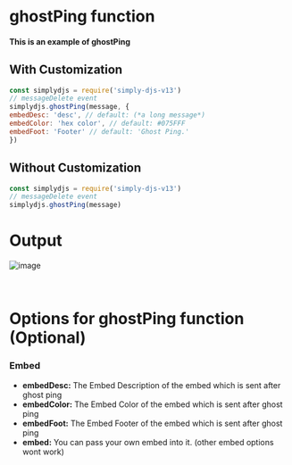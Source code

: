 # ghostPing function
#### This is an example of ghostPing

## With Customization
```js
const simplydjs = require('simply-djs-v13')
// messageDelete event
simplydjs.ghostPing(message, {
embedDesc: 'desc', // default: (*a long message*)
embedColor: 'hex color', // default: #075FFF
embedFoot: 'Footer' // default: 'Ghost Ping.'
})
```

## Without Customization
```js
const simplydjs = require('simply-djs-v13')
// messageDelete event
simplydjs.ghostPing(message)
```
# Output
![image](https://user-images.githubusercontent.com/71836991/128010116-601c6d6e-8d90-42d7-b741-446943e106be.png)

<br>

# Options for ghostPing function (Optional)
### Embed
- **embedDesc:** The Embed Description of the embed which is sent after ghost ping
- **embedColor:** The Embed Color of the embed which is sent after ghost ping
- **embedFoot:** The Embed Footer of the embed which is sent after ghost ping
- **embed:** You can pass your own embed into it. (other embed options wont work)
